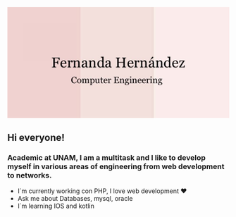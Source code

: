 ![GitHub Logo](/IMG_90862.jpg)


## Hi everyone!
### Academic at UNAM, I am a multitask and I like to develop myself in various areas of engineering from web development to networks.

* I´m currently working con PHP, I love web development :heart:
* Ask me about Databases, mysql, oracle
* I´m learning IOS and kotlin


